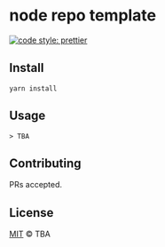 # node repo template

[![code style: prettier](https://img.shields.io/badge/code_style-prettier-ff69b4.svg?style=flat-square)](https://github.com/prettier/prettier)

## Install

    yarn install

## Usage

```
> TBA
```

## Contributing

PRs accepted.

## License

[MIT](./LICENSE) © TBA
